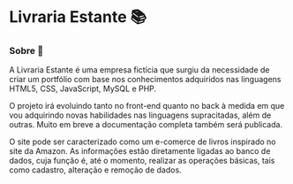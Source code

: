 # Livraria Estante 📚



### Sobre 📖

A Livraria Estante é uma empresa fictícia que surgiu da necessidade de criar um portfólio com base nos conhecimentos adquiridos nas linguagens HTML5, CSS, JavaScript, MySQL e PHP.

O projeto irá evoluindo tanto no front-end quanto no back à medida em que vou adquirindo novas habilidades nas linguagens supracitadas, além de outras. Muito em breve a documentação completa também será publicada.

O site pode ser caracterizado como um e-comerce de livros inspirado no site da Amazon. As informações estão diretamente ligadas ao banco de dados, cuja função é, até o momento, realizar as operações básicas, tais como cadastro, alteração e remoção de dados.















